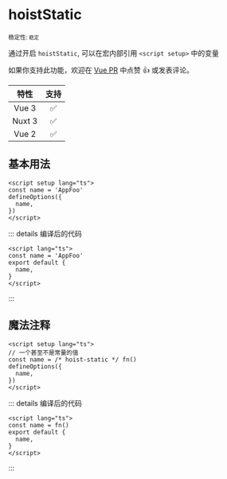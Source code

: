 # hoistStatic

<small>稳定性: <code class="!text-green-600">稳定</code></small>

<!-- 通过开启 `hoistStatic`, 你可以引用 `<script setup>` 宏中声明的常量。 -->

通过开启 `hoistStatic`, 可以在宏内部引用 `<script setup>` 中的变量

如果你支持此功能，欢迎在 [Vue PR](https://github.com/vuejs/core/pull/5752) 中点赞 :+1: 或发表评论。

|  特性  |        支持        |
| :----: | :----------------: |
| Vue 3  | :white_check_mark: |
| Nuxt 3 | :white_check_mark: |
| Vue 2  | :white_check_mark: |

## 基本用法

```vue
<script setup lang="ts">
const name = 'AppFoo'
defineOptions({
  name,
})
</script>
```

::: details 编译后的代码

```vue
<script lang="ts">
const name = 'AppFoo'
export default {
  name,
}
</script>
```

:::

## 魔法注释

```vue
<script setup lang="ts">
// 一个甚至不是常量的值
const name = /* hoist-static */ fn()
defineOptions({
  name,
})
</script>
```

::: details 编译后的代码

```vue
<script lang="ts">
const name = fn()
export default {
  name,
}
</script>
```

:::
